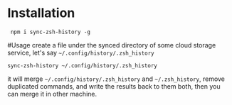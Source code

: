 # Installation
```
 npm i sync-zsh-history -g
```

#Usage
create a file under the synced directory of some cloud storage service, let's say `~/.config/history/.zsh_history`
```
sync-zsh-history ~/.config/history/.zsh_history
```
it will merge `~/.config/history/.zsh_history` and `~/.zsh_history`, remove duplicated commands, and write the results back to them both, then you can merge it in other machine.